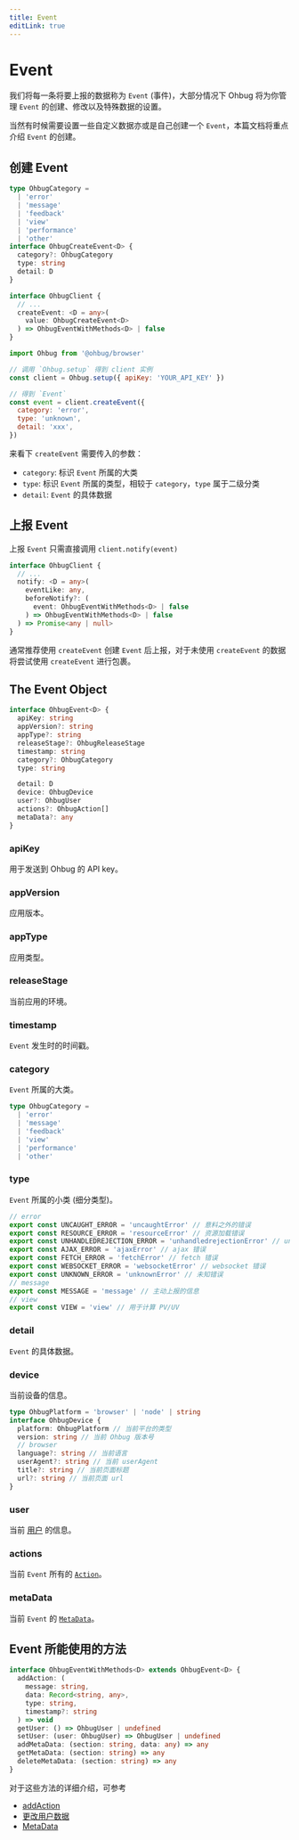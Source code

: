 ```yaml
---
title: Event
editLink: true
---
```


# Event

我们将每一条将要上报的数据称为 `Event` (事件)，大部分情况下 Ohbug 将为你管理 `Event` 的创建、修改以及特殊数据的设置。

当然有时候需要设置一些自定义数据亦或是自己创建一个 `Event`，本篇文档将重点介绍 `Event` 的创建。

## 创建 Event

```typescript
type OhbugCategory =
  | 'error'
  | 'message'
  | 'feedback'
  | 'view'
  | 'performance'
  | 'other'
interface OhbugCreateEvent<D> {
  category?: OhbugCategory
  type: string
  detail: D
}

interface OhbugClient {
  // ...
  createEvent: <D = any>(
    value: OhbugCreateEvent<D>
  ) => OhbugEventWithMethods<D> | false
}
```

```javascript
import Ohbug from '@ohbug/browser'

// 调用 `Ohbug.setup` 得到 client 实例
const client = Ohbug.setup({ apiKey: 'YOUR_API_KEY' })

// 得到 `Event`
const event = client.createEvent({
  category: 'error',
  type: 'unknown',
  detail: 'xxx',
})
```

来看下 `createEvent` 需要传入的参数：

- `category`: 标识 `Event` 所属的大类
- `type`: 标识 `Event` 所属的类型，相较于 `category`，`type` 属于二级分类
- `detail`: `Event` 的具体数据

## 上报 Event

上报 `Event` 只需直接调用 `client.notify(event)`

```typescript
interface OhbugClient {
  // ...
  notify: <D = any>(
    eventLike: any,
    beforeNotify?: (
      event: OhbugEventWithMethods<D> | false
    ) => OhbugEventWithMethods<D> | false
  ) => Promise<any | null>
}
```

通常推荐使用 `createEvent` 创建 `Event` 后上报，对于未使用 `createEvent` 的数据将尝试使用 `createEvent` 进行包裹。

## The Event Object

```typescript
interface OhbugEvent<D> {
  apiKey: string
  appVersion?: string
  appType?: string
  releaseStage?: OhbugReleaseStage
  timestamp: string
  category?: OhbugCategory
  type: string

  detail: D
  device: OhbugDevice
  user?: OhbugUser
  actions?: OhbugAction[]
  metaData?: any
}
```

### apiKey

用于发送到 Ohbug 的 API key。

### appVersion

应用版本。

### appType

应用类型。

### releaseStage

当前应用的环境。

### timestamp

`Event` 发生时的时间戳。

### category

`Event` 所属的大类。

```typescript
type OhbugCategory =
  | 'error'
  | 'message'
  | 'feedback'
  | 'view'
  | 'performance'
  | 'other'
```

### type

`Event` 所属的小类 (细分类型)。

```javascript
// error
export const UNCAUGHT_ERROR = 'uncaughtError' // 意料之外的错误
export const RESOURCE_ERROR = 'resourceError' // 资源加载错误
export const UNHANDLEDREJECTION_ERROR = 'unhandledrejectionError' // unhandledrejection 错误，可能包含 Promise, react render 等错误
export const AJAX_ERROR = 'ajaxError' // ajax 错误
export const FETCH_ERROR = 'fetchError' // fetch 错误
export const WEBSOCKET_ERROR = 'websocketError' // websocket 错误
export const UNKNOWN_ERROR = 'unknownError' // 未知错误
// message
export const MESSAGE = 'message' // 主动上报的信息
// view
export const VIEW = 'view' // 用于计算 PV/UV
```

### detail

`Event` 的具体数据。

### device

当前设备的信息。

```typescript
type OhbugPlatform = 'browser' | 'node' | string
interface OhbugDevice {
  platform: OhbugPlatform // 当前平台的类型
  version: string // 当前 Ohbug 版本号
  // browser
  language?: string // 当前语言
  userAgent?: string // 当前 userAgent
  title?: string // 当前页面标题
  url?: string // 当前页面 url
}
```

### user

当前 [用户](./user.md) 的信息。

### actions

当前 `Event` 所有的 [`Action`](./action.md)。

### metaData

当前 `Event` 的 [`MetaData`](./meta-data.md)。

## Event 所能使用的方法

```typescript
interface OhbugEventWithMethods<D> extends OhbugEvent<D> {
  addAction: (
    message: string,
    data: Record<string, any>,
    type: string,
    timestamp?: string
  ) => void
  getUser: () => OhbugUser | undefined
  setUser: (user: OhbugUser) => OhbugUser | undefined
  addMetaData: (section: string, data: any) => any
  getMetaData: (section: string) => any
  deleteMetaData: (section: string) => any
}
```

对于这些方法的详细介绍，可参考

- [addAction](./action.md#addaction)
- [更改用户数据](./user.md#更改用户数据)
- [MetaData](./meta-data.md)

